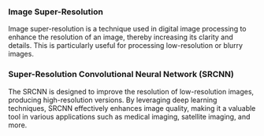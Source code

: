 ### Image Super-Resolution
Image super-resolution is a technique used in digital image processing to enhance the resolution of an image, thereby increasing its clarity and details. This is particularly useful for processing low-resolution or blurry images.

### Super-Resolution Convolutional Neural Network (SRCNN)
The SRCNN is designed to improve the resolution of low-resolution images, producing high-resolution versions. By leveraging deep learning techniques, SRCNN effectively enhances image quality, making it a valuable tool in various applications such as medical imaging, satellite imaging, and more.
